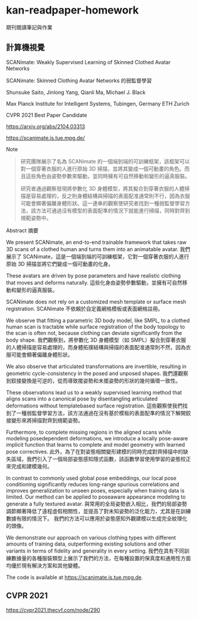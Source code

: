 # kan-readpaper-homework

期刊閱讀筆記與作業

## 計算機視覺

SCANimate: Weakly Supervised Learning of Skinned Clothed Avatar Networks

SCANimate: Skinned Clothing Avatar Networks 的弱監督學習

Shunsuke Saito, Jinlong Yang, Qianli Ma, Michael J. Black

Max Planck Institute for Intelligent Systems, Tubingen, Germany
ETH Zurich

CVPR 2021 Best Paper Candidate

https://arxiv.org/abs/2104.03313

https://scanimate.is.tue.mpg.de/



Note

> 研究團隊展示了名為 SCANimate 的一個端到端的可訓練框架，該框架可以對一個穿著衣服的人進行原始 3D 掃描，並將其變成一個可動畫的角色。而且這些角色由姿勢參數來驅動，並同時擁有可自然移動和變形的逼真服裝。
> 
> 研究者通過觀察發現將參數化 3D 身體模型，將其擬合到穿著衣服的人體掃描是容易處理的，反之則身體結構與掃描的表面配准通常則不行，因為衣服可能會顯著偏離身體形狀。這一連串的觀察使研究者找到一種弱監督學習方法，該方法可通過沒有模型的表面配準的情況下就能進行掃描，同時對齊到規範姿勢中。
> 


Abstract 摘要

We present SCANimate, an end-to-end trainable framework that takes raw 3D scans of a clothed human and turns them into an animatable avatar. 
我們展示了 SCANimate，這是一個端到端的可訓練框架，它對一個穿著衣服的人進行原始 3D 掃描並將它們變成一個可動畫的化身。

These avatars are driven by pose parameters and have realistic clothing that moves and deforms naturally. 
這些化身由姿勢參數驅動，並擁有可自然移動和變形的逼真服裝。

SCANimate does not rely on a customized mesh template or surface mesh registration. 
SCANimate 不依賴於自定義網格模板或表面網格註冊。

We observe that fitting a parametric 3D body model, like SMPL, to a clothed human scan is tractable while surface registration of the body topology to the scan is often not, because clothing can deviate significantly from the body shape.
我們觀察到，將參數化 3D 身體模型（如 SMPL）擬合到穿著衣服的人體掃描是容易處理的，而身體拓撲結構與掃描的表面配准通常則不然，因為衣服可能會顯著偏離身體形狀。

We also observe that articulated transformations are invertible, resulting in geometric cycle-consistency in the posed and unposed shapes.
我們還觀察到鉸接變換是可逆的，從而導致擺姿勢和未擺姿勢的形狀的幾何循環一致性。

These observations lead us to a weakly supervised learning method that aligns scans into a canonical pose by disentangling articulated deformations without templatebased surface registration. 
這些觀察使我們找到了一種弱監督學習方法，該方法通過在沒有基於模板的表面配準的情況下解開鉸接變形來將掃描對齊到規範姿勢。

Furthermore, to complete missing regions in the aligned scans while modeling posedependent deformations, we introduce a locally pose-aware implicit function that learns to complete and model geometry with learned pose correctives.
此外，為了在對姿態相關變形建模的同時完成對齊掃描中的缺失區域，我們引入了一個局部姿態感知隱式函數，該函數學習使用學習的姿態校正來完成和建模幾何。

In contrast to commonly used global pose embeddings, our local pose conditioning significantly reduces long-range spurious correlations and improves generalization to unseen poses, especially when training data is limited. Our method can be applied to poseaware appearance modeling to generate a fully textured avatar. 
與常用的全局姿勢嵌入相比，我們的局部姿勢調節顯著降低了遠程虛假相關性，並提高了對未知姿勢的泛化能力，尤其是在訓練數據有限的情況下。 我們的方法可以應用於姿態感知外觀建模以生成完全紋理化的頭像。

We demonstrate our approach on various clothing types with different amounts of training data, outperforming existing solutions and other variants in terms of fidelity and generality in every setting. 
我們在具有不同訓練數據量的各種服裝類型上展示了我們的方法，在每種設置的保真度和通用性方面均優於現有解決方案和其他變體。

The code is available at https://scanimate.is.tue.mpg.de.



## CVPR 2021

https://cvpr2021.thecvf.com/node/290


